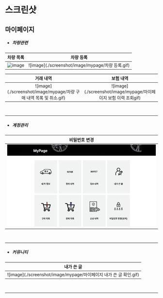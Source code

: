 # 스크린샷

## 마이페이지

- <h5>차량관련</h5>

| 차량 목록 | 차량 등록 |
|:----:|:----:|
|![image](./screenshot/image/mypage/마이페이지_차량목록(상세조회).gif)|![image](./screenshot/image/mypage/차량 등록.gif)|

| 거래 내역 | 보험 내역 |
|:----:|:----:|
|![image](./screenshot/image/mypage/차량 구매 내역 목록 및 취소.gif)|![image](./screenshot/image/mypage/마이페이지 보험 이력 조회gif)|

<br/>
<hr>

- <h5>계정관리</h5>

| 비밀번호 변경 |
|:----:|
|![image](./screenshot/image/mypage/MyPagePasswordReset.gif)|

<br/>
<hr>

- <h5>커뮤니티</h5>

| 내가 쓴 글 |
|:----:|
|![image](./screenshot/image/mypage/마이페이지 내가 쓴 글 확인.gif)|

<br/>
<hr>

<br/>
